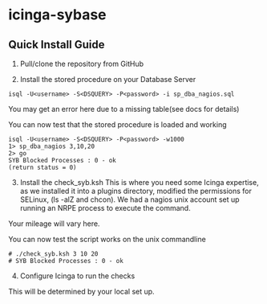 # icinga-sybase

## Quick Install Guide

1. Pull/clone the repository from GitHub

2. Install the stored procedure on your Database Server

```
isql -U<username> -S<DSQUERY> -P<password> -i sp_dba_nagios.sql
```
You may get an error here due to a missing table(see docs for details)

You can now test that the stored procedure is loaded and working

```
isql -U<username> -S<DSQUERY> -P<password> -w1000
1> sp_dba_nagios 3,10,20
2> go
SYB Blocked Processes : 0 - ok
(return status = 0)
```

3. Install the check_syb.ksh
This is where you need some Icinga expertise, as we installed it into a plugins directory, modified the permissions for SELinux, (ls -alZ and chcon). We had a nagios unix account set up running an NRPE process to execute the command.

Your mileage will vary here.

You can now test the script works on the unix commandline

```
# ./check_syb.ksh 3 10 20
# SYB Blocked Processes : 0 - ok
```

4. Configure Icinga to run the checks

This will be determined by your local set up.

